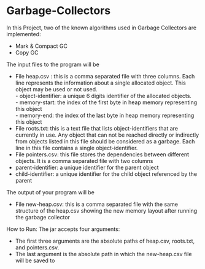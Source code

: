 # Garbage-Collectors
In this Project, two of the known algorithms used in Garbage Collectors are implemented:
- Mark & Compact GC
- Copy GC

The input files to the program will be
- File heap.csv : this is a comma separated file with three columns. Each line represents
the information about a single allocated object. This object may be used or not used.
      <br>- object-identifier: a unique 6 digits identifier of the allocated objects.
      <br>- memory-start: the index of the first byte in heap memory representing this object
      <br>- memory-end: the index of the last byte in heap memory representing this object
- File roots.txt: this is a text file that lists object-identifiers that are currently in use. Any
object that can not be reached directly or indirectly from objects listed in this file should
be considered as a garbage. Each line in this file contains a single object-identifier.
- File pointers.csv: this file stores the dependencies between different objects. It is a
comma separated file with two columns
- parent-identifier: a unique identifier for the parent object
- child-identifier: a unique identifier for the child object referenced by the parent

The output of your program will be
- File new-heap.csv: this is a comma separated file with the same structure of the
heap.csv showing the new memory layout after running the garbage collector

How to Run:
The jar accepts four arguments:
- The first three arguments are the absolute paths of heap.csv, roots.txt, and
pointers.csv.
- The last argument is the absolute path in which the new-heap.csv file will be
saved to
